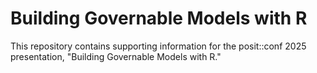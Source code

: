# Building Governable Models with R

This repository contains supporting information for the posit::conf
2025 presentation, "Building Governable Models with R."

